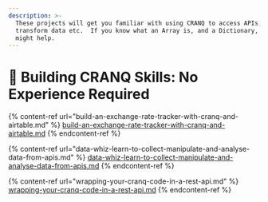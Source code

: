 ```yaml
---
description: >-
  These projects will get you familiar with using CRANQ to access APIs,
  transform data etc.  If you know what an Array is, and a Dictionary, that
  might help.
---
```


# 🐣 Building CRANQ Skills:  No Experience Required

{% content-ref url="build-an-exchange-rate-tracker-with-cranq-and-airtable.md" %}
[build-an-exchange-rate-tracker-with-cranq-and-airtable.md](build-an-exchange-rate-tracker-with-cranq-and-airtable.md)
{% endcontent-ref %}

{% content-ref url="data-whiz-learn-to-collect-manipulate-and-analyse-data-from-apis.md" %}
[data-whiz-learn-to-collect-manipulate-and-analyse-data-from-apis.md](data-whiz-learn-to-collect-manipulate-and-analyse-data-from-apis.md)
{% endcontent-ref %}

{% content-ref url="wrapping-your-cranq-code-in-a-rest-api.md" %}
[wrapping-your-cranq-code-in-a-rest-api.md](wrapping-your-cranq-code-in-a-rest-api.md)
{% endcontent-ref %}

